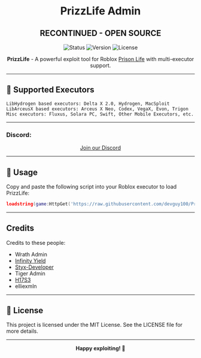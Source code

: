 <h1 align="center">PrizzLife Admin</h1>
<h2 align="center">RECONTINUED - OPEN SOURCE</h2>

<p align="center">
  <img src="https://img.shields.io/badge/Status-Active-green" alt="Status">
  <img src="https://img.shields.io/badge/Version-0.9.0-blue" alt="Version">
  <img src="https://img.shields.io/github/license/devguy100/PrizzLife" alt="License">
</p>

<p align="center">
  <strong>PrizzLife</strong> - A powerful exploit tool for Roblox <a href="https://www.roblox.com/games/155615604/Prison-Life">Prison Life</a> with multi-executor support.
</p>

---

## 🚀 Supported Executors

```plaintext
LibHydrogen based executors: Delta X 2.0, Hydrogen, MacSploit
LibArceusX based executors: Arceus X Neo, Codex, VegaX, Evon, Trigon
Misc executors: Fluxus, Solara PC, Swift, Other Mobile Executors, etc.
```

---

### Discord:
<div style="text-align: center;">
  <a href="https://discord.gg/pnh2RyzR6W" target="_blank">Join our Discord</a>
</div>

---

## 🔗 Usage

Copy and paste the following script into your Roblox executor to load PrizzLife:

```lua
loadstring(game:HttpGet('https://raw.githubusercontent.com/devguy100/PrizzLife/main/pladmin.lua'))()
```

---

## Credits

Credits to these people:

- Wrath Admin
- [Infinity Yield](https://raw.githubusercontent.com/edgeiy/infiniteyield/master/source)
- [Styx-Developer](https://github.com/Styx-Developer)
- Tiger Admin
- [H17S3](https://github.com/h17s3)
- elliexmln

---

## 📜 License

This project is licensed under the MIT License. See the LICENSE file for more details.

---

<p align="center">
  <strong>Happy exploiting! 🚀</strong>
</p>
